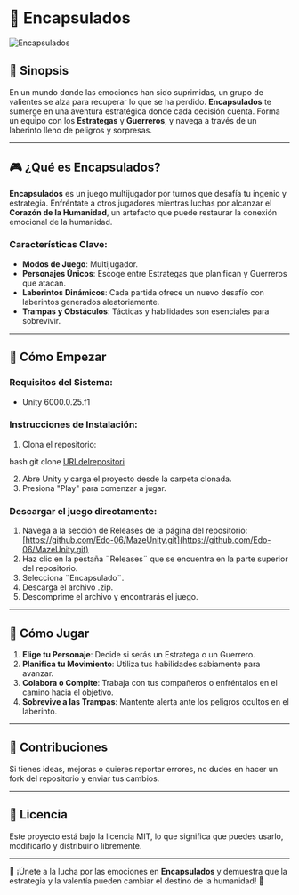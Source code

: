 # 🧬 Encapsulados

![Encapsulados](https://example.com/imagen_del_juego.png)

## 📜 Sinopsis

En un mundo donde las emociones han sido suprimidas, un grupo de valientes se alza para recuperar lo que se ha perdido. **Encapsulados** te sumerge en una aventura estratégica donde cada decisión cuenta. Forma un equipo con los **Estrategas** y **Guerreros**, y navega a través de un laberinto lleno de peligros y sorpresas.

---

## 🎮 ¿Qué es Encapsulados?

**Encapsulados** es un juego multijugador por turnos que desafía tu ingenio y estrategia. Enfréntate a otros jugadores mientras luchas por alcanzar el **Corazón de la Humanidad**, un artefacto que puede restaurar la conexión emocional de la humanidad.

### Características Clave:
- **Modos de Juego**: Multijugador.
- **Personajes Únicos**: Escoge entre Estrategas que planifican y Guerreros que atacan.
- **Laberintos Dinámicos**: Cada partida ofrece un nuevo desafío con laberintos generados aleatoriamente.
- **Trampas y Obstáculos**: Tácticas y habilidades son esenciales para sobrevivir.

---

## 🚀 Cómo Empezar

### Requisitos del Sistema:
- Unity 6000.0.25.f1

### Instrucciones de Instalación:
1. Clona el repositorio:
   
bash
   git clone [URLdelrepositori](https://github.com/Edo-06/MazeUnity.git)
   
2. Abre Unity y carga el proyecto desde la carpeta clonada.
3. Presiona "Play" para comenzar a jugar.

### Descargar el juego directamente:
1. Navega a la sección de Releases de la página del repositorio: [https://github.com/Edo-06/MazeUnity.git](https://github.com/Edo-06/MazeUnity.git)
2. Haz clic en la pestaña ¨Releases¨ que se encuentra en la parte superior del repositorio.
3. Selecciona ¨Encapsulado¨.
4. Descarga el archivo .zip.
5. Descomprime el archivo y encontrarás el juego.

---

## 🎯 Cómo Jugar
1. **Elige tu Personaje**: Decide si serás un Estratega o un Guerrero.
2. **Planifica tu Movimiento**: Utiliza tus habilidades sabiamente para avanzar.
3. **Colabora o Compite**: Trabaja con tus compañeros o enfréntalos en el camino hacia el objetivo.
4. **Sobrevive a las Trampas**: Mantente alerta ante los peligros ocultos en el laberinto.

---

## 🤝 Contribuciones

Si tienes ideas, mejoras o quieres reportar errores, no dudes en hacer un fork del repositorio y enviar tus cambios.

---

## 📄 Licencia

Este proyecto está bajo la licencia MIT, lo que significa que puedes usarlo, modificarlo y distribuirlo libremente.

---

🌟 ¡Únete a la lucha por las emociones en **Encapsulados** y demuestra que la estrategia y la valentía pueden cambiar el destino de la humanidad! 🌟
